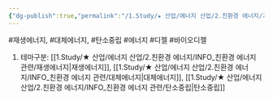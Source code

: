 ```yaml
---
{"dg-publish":true,"permalink":"/1.Study/★ 산업/에너지 산업/2.친환경 에너지/기타 친환경/바이오 디젤/","created":"2024-11-20T21:02:28.574+09:00","updated":"2025-06-03T20:07:21.088+09:00"}
---
```


#재생에너지, #대체에너지, #탄소중립 #에너지 #디젤 #바이오디젤 


1. 테마구분: [[1.Study/★ 산업/에너지 산업/2.친환경 에너지/INFO_친환경 에너지 관련/재생에너지\|재생에너지]], [[1.Study/★ 산업/에너지 산업/2.친환경 에너지/INFO_친환경 에너지 관련/대체에너지\|대체에너지]], [[1.Study/★ 산업/에너지 산업/2.친환경 에너지/INFO_친환경 에너지 관련/탄소중립\|탄소중립]]
